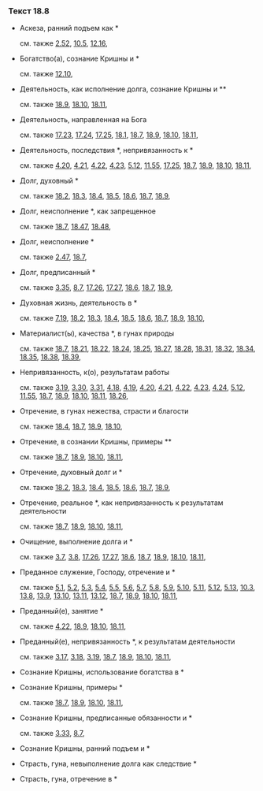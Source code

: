 ### Текст 18.8
	
- Аскеза, ранний подъем как \*

	см. также  [2.52](../02/0252.md),  [10.5](../10/1005.md),  [12.16](../12/1216.md), 
	
- Богатство(а), сознание Кришны и \*

	см. также  [12.10](../12/1210.md), 
	
- Деятельность, как исполнение долга, сознание Кришны и \*\*

	см. также  [18.9](../18/1809.md),  [18.10](../18/1810.md),  [18.11](../18/1811.md), 
	
- Деятельность, направленная на Бога

	см. также  [17.23](../17/1723.md),  [17.24](../17/1724.md),  [17.25](../17/1725.md),  [18.1](../18/1801.md),  [18.7](../18/1807.md),  [18.9](../18/1809.md),  [18.10](../18/1810.md),  [18.11](../18/1811.md), 
	
- Деятельность, последствия \*, непривязанность к \*

	см. также  [4.20](../04/0420.md),  [4.21](../04/0421.md),  [4.22](../04/0422.md),  [4.23](../04/0423.md),  [5.12](../05/0512.md),  [11.55](../11/1155.md),  [17.25](../17/1725.md),  [18.7](../18/1807.md),  [18.9](../18/1809.md),  [18.10](../18/1810.md),  [18.11](../18/1811.md), 
	
- Долг, духовный \*

	см. также  [18.2](../18/1802.md),  [18.3](../18/1803.md),  [18.4](../18/1804.md),  [18.5](../18/1805.md),  [18.6](../18/1806.md),  [18.7](../18/1807.md),  [18.9](../18/1809.md), 
	
- Долг, неисполнение \*, как запрещенное

	см. также  [18.7](../18/1807.md),  [18.47](../18/1847.md),  [18.48](../18/1848.md), 
	
- Долг, неисполнение \*

	см. также  [2.47](../02/0247.md),  [18.7](../18/1807.md), 
	
- Долг, предписанный \*

	см. также  [3.35](../03/0335.md),  [8.7](../08/0807.md),  [17.26](../17/1726.md),  [17.27](../17/1727.md),  [18.6](../18/1806.md),  [18.7](../18/1807.md),  [18.9](../18/1809.md), 
	
- Духовная жизнь, деятельность в \*

	см. также  [7.19](../07/0719.md),  [18.2](../18/1802.md),  [18.3](../18/1803.md),  [18.4](../18/1804.md),  [18.5](../18/1805.md),  [18.6](../18/1806.md),  [18.7](../18/1807.md),  [18.9](../18/1809.md),  [18.10](../18/1810.md), 
	
- Материалист(ы), качества \*, в гунах природы

	см. также  [18.7](../18/1807.md),  [18.21](../18/1821.md),  [18.22](../18/1822.md),  [18.24](../18/1824.md),  [18.25](../18/1825.md),  [18.27](../18/1827.md),  [18.28](../18/1828.md),  [18.31](../18/1831.md),  [18.32](../18/1832.md),  [18.34](../18/1834.md),  [18.35](../18/1835.md),  [18.38](../18/1838.md),  [18.39](../18/1839.md), 
	
- Непривязанность, к(о), результатам работы

	см. также  [3.19](../03/0319.md),  [3.30](../03/0330.md),  [3.31](../03/0331.md),  [4.18](../04/0418.md),  [4.19](../04/0419.md),  [4.20](../04/0420.md),  [4.21](../04/0421.md),  [4.22](../04/0422.md),  [4.23](../04/0423.md),  [4.24](../04/0424.md),  [5.12](../05/0512.md),  [11.55](../11/1155.md),  [18.7](../18/1807.md),  [18.9](../18/1809.md),  [18.10](../18/1810.md),  [18.11](../18/1811.md),  [18.26](../18/1826.md), 
	
- Отречение, в гунах нежества, страсти и благости

	см. также  [18.4](../18/1804.md),  [18.7](../18/1807.md),  [18.9](../18/1809.md),  [18.10](../18/1810.md), 
	
- Отречение, в сознании Кришны, примеры \*\*

	см. также  [18.7](../18/1807.md),  [18.9](../18/1809.md),  [18.10](../18/1810.md),  [18.11](../18/1811.md), 
	
- Отречение, духовный долг и \*

	см. также  [18.2](../18/1802.md),  [18.3](../18/1803.md),  [18.4](../18/1804.md),  [18.5](../18/1805.md),  [18.6](../18/1806.md),  [18.7](../18/1807.md),  [18.9](../18/1809.md), 
	
- Отречение, реальное \*, как непривязанность к результатам деятельности

	см. также  [18.7](../18/1807.md),  [18.9](../18/1809.md),  [18.10](../18/1810.md),  [18.11](../18/1811.md), 
	
- Очищение, выполнение долга и \*

	см. также  [3.7](../03/0307.md),  [3.8](../03/0308.md),  [17.26](../17/1726.md),  [17.27](../17/1727.md),  [18.6](../18/1806.md),  [18.7](../18/1807.md),  [18.9](../18/1809.md),  [18.10](../18/1810.md),  [18.11](../18/1811.md), 
	
- Преданное служение, Господу, отречение и \*

	см. также  [5.1](../05/0501.md),  [5.2](../05/0502.md),  [5.3](../05/0503.md),  [5.4](../05/0504.md),  [5.5](../05/0505.md),  [5.6](../05/0506.md),  [5.7](../05/0507.md),  [5.8](../05/0508.md),  [5.9](../05/0509.md),  [5.10](../05/0510.md),  [5.11](../05/0511.md),  [5.12](../05/0512.md),  [5.13](../05/0513.md),  [10.3](../10/1003.md),  [13.8](../13/1308.md),  [13.9](../13/1309.md),  [13.10](../13/1310.md),  [13.11](../13/1311.md),  [13.12](../13/1312.md),  [18.7](../18/1807.md),  [18.9](../18/1809.md),  [18.10](../18/1810.md),  [18.11](../18/1811.md), 
	
- Преданный(е), занятие \*

	см. также  [4.22](../04/0422.md),  [18.9](../18/1809.md),  [18.10](../18/1810.md),  [18.11](../18/1811.md), 
	
- Преданный(е), непривязанность \*, к результатам деятельности

	см. также  [3.17](../03/0317.md),  [3.18](../03/0318.md),  [3.19](../03/0319.md),  [18.7](../18/1807.md),  [18.9](../18/1809.md),  [18.10](../18/1810.md),  [18.11](../18/1811.md), 
	
- Сознание Кришны, использование богатства в \*

	
- Сознание Кришны, примеры \*

	см. также  [18.7](../18/1807.md),  [18.9](../18/1809.md),  [18.10](../18/1810.md),  [18.11](../18/1811.md), 
	
- Сознание Кришны, предписанные обязанности и \*

	см. также  [3.33](../03/0333.md),  [8.7](../08/0807.md), 
	
- Сознание Кришны, ранний подъем и \*

	
- Страсть, гуна, невыполнение долга как следствие \*

	
- Страсть, гуна, отречение в \*

